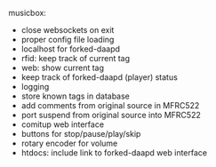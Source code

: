 

musicbox:

- close websockets on exit
- proper config file loading
- localhost for forked-daapd
- rfid: keep track of current tag
- web: show current tag
- keep track of forked-daapd (player) status
- logging
- store known tags in database
- add comments from original source in MFRC522
- port suspend from original source into MFRC522
- comitup web interface
- buttons for stop/pause/play/skip
- rotary encoder for volume
- htdocs: include link to forked-daapd web interface
